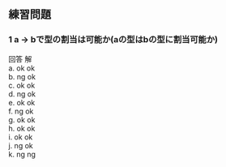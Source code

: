 ## 練習問題
### 1 a → bで型の割当は可能か(aの型はbの型に割当可能か)
   回答 解  
a. ok   ok  
b. ng   ok  
c. ok   ok  
d. ng   ok  
e. ok   ok  
f. ng   ok  
g. ok   ok  
h. ok   ok  
i. ok   ok  
j. ng   ok  
k. ng   ng  
